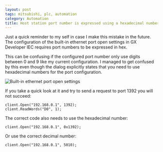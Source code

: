 ```yaml
---
layout: post
tags: mitsubishi, plc, automation
category: Automation
title: Host station port number is expressed using a hexadecimal number
---
```


Just a quick reminder to my self in case I make this mistake in the future. The configuration of the built-in ethernet port open settings in GX Developer IEC requires port numbers to be expressed in hex. 

This can be confusing if the configured port number only use digits between 0 and 9 like my current configuration. I managed to get confused by this even though the dialog explicitly states that you need to use hexadecimal numbers for the port configuration. 

![Built-in ethernet port open settings](/images/2016-03-24-built-in-ethernet-port-open-settings-hexadecimal.png)

If you take a quick look at it and try to send a request to port 1392 you will not succeed:

    client.Open("192.168.0.1", 1392);
    client.ReadWords("D0", 1); 

The correct code also needs to use the hexadecimal number:

    client.Open("192.168.0.1", 0x1392);
    
Or use the correct decimal number:

    client.Open("192.168.0.1", 5010);